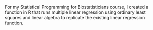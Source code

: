 For my Statistical Programming for Biostatisticians course, I created a function in R that runs multiple linear regression using ordinary least squares and linear algebra to replicate the existing linear regression function.
